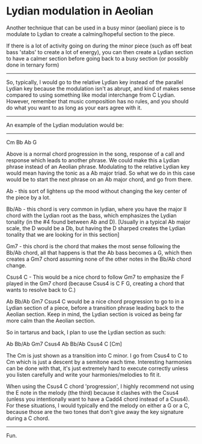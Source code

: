 # Lydian modulation in Aeolian

Another technique that can be used in a busy minor (aeolian) piece is to modulate to Lydian to create a calming/hopeful section to the piece.

If there is a lot of activity going on during the minor piece (such as off beat bass 'stabs' to create a lot of energy), you can then create a Lydian section to have a calmer section before going back to a busy section (or possibly done in ternary form)

---

So, typically, I would go to the relative Lydian key instead of the parallel Lydian key because the modulation isn't as abrupt, and kind of makes sense compared to using something like modal interchange from C Lydian. However, remember that music composition has no rules, and you should do what you want to as long as your ears agree with it.

---

An example of the Lydian modulation would be:

---

Cm Bb Ab G

Above is a normal chord progression in the song, response of a call and response which leads to another phrase. We could make this a Lydian phrase instead of an Aeolian phrase. Modulating to the relative Lydian key would mean having the tonic as a Ab major triad. So what we do in this case would be to start the next phrase on an Ab major chord, and go from there.

Ab - this sort of lightens up the mood without changing the key center of the piece by a lot.

Bb/Ab - this chord is very common in lydian, where you have the major II chord with the Lydian root as the bass, which emphasizes the Lydian tonality (in the #4 found between Ab and D). [Usually in a typical Ab major scale, the D would be a Db, but having the D sharped creates the Lydian tonality that we are looking for in this section]

Gm7 - this chord is the chord that makes the most sense following the Bb/Ab chord, all that happens is that the Ab bass becomes a G, which then creates a Gm7 chord assuming none of the other notes in the Bb/Ab chord change.

Csus4 C - This would be a nice chord to follow Gm7 to emphasize the F played in the Gm7 chord (because Csus4 is C F G, creating a chord that wants to resolve back to C.)

Ab Bb/Ab Gm7 Csus4 C would be a nice chord progression to go to in a Lydian section of a piece, before a transition phrase leading back to the Aeolian section. Keep in mind, the Lydian section is voiced as being far more calm than the Aeolian section.

So in tartarus and back, I plan to use the Lydian section as such:

Ab Bb/Ab Gm7 Csus4
Ab Bb/Ab Csus4 C [Cm]

The Cm is just shown as a transition into C minor. I go from Csus4 to C to Cm which is just a descent by a semitone each time. Interesting harmonies can be done with that, it's just extremely hard to execute correctly unless you listen carefully and write your harmonies/melodies to fit it.

When using the Csus4 C chord 'progression', I highly recommend not using the E note in the melody (the third) because it clashes with the Csus4 (unless you intentionally want to have a Cadd4 chord instead of a Csus4). For these situations, I would typically end the melody on either a G or a C, because those are the two tones that don't give away the key signature during a C chord.

---

Fun.
